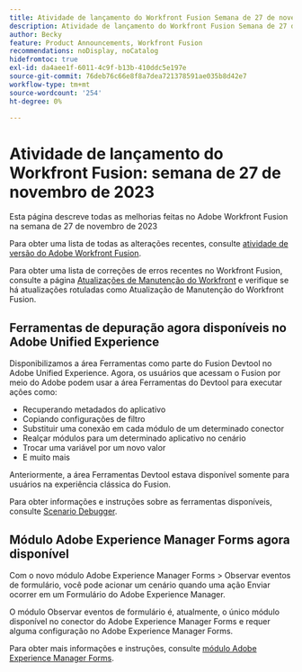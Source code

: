 ```yaml
---
title: Atividade de lançamento do Workfront Fusion Semana de 27 de novembro de 2023
description: Atividade de lançamento do Workfront Fusion Semana de 27 de novembro de 2023
author: Becky
feature: Product Announcements, Workfront Fusion
recommendations: noDisplay, noCatalog
hidefromtoc: true
exl-id: da4aee1f-6011-4c9f-b13b-410ddc5e197e
source-git-commit: 76deb76c66e8f8a7dea721378591ae035b8d42e7
workflow-type: tm+mt
source-wordcount: '254'
ht-degree: 0%

---
```


# Atividade de lançamento do Workfront Fusion: semana de 27 de novembro de 2023

Esta página descreve todas as melhorias feitas no Adobe Workfront Fusion na semana de 27 de novembro de 2023

Para obter uma lista de todas as alterações recentes, consulte [atividade de versão do Adobe Workfront Fusion](../../../product-announcements/product-releases/fusion-release-activity/fusion-release-activity.md).

Para obter uma lista de correções de erros recentes no Workfront Fusion, consulte a página [Atualizações de Manutenção do Workfront](https://experienceleague.adobe.com/docs/workfront-known-issues/releases/current-updates.html) e verifique se há atualizações rotuladas como Atualização de Manutenção do Workfront Fusion.

## Ferramentas de depuração agora disponíveis no Adobe Unified Experience

Disponibilizamos a área Ferramentas como parte do Fusion Devtool no Adobe Unified Experience. Agora, os usuários que acessam o Fusion por meio do Adobe podem usar a área Ferramentas do Devtool para executar ações como:

* Recuperando metadados do aplicativo
* Copiando configurações de filtro
* Substituir uma conexão em cada módulo de um determinado conector
* Realçar módulos para um determinado aplicativo no cenário
* Trocar uma variável por um novo valor
* E muito mais

Anteriormente, a área Ferramentas Devtool estava disponível somente para usuários na experiência clássica do Fusion.

Para obter informações e instruções sobre as ferramentas disponíveis, consulte [Scenario Debugger](/help/quicksilver/workfront-fusion/scenarios/debug-scenarios-with-dev-tool.md#tools).

## Módulo Adobe Experience Manager Forms agora disponível

Com o novo módulo Adobe Experience Manager Forms > Observar eventos de formulário, você pode acionar um cenário quando uma ação Enviar ocorrer em um Formulário do Adobe Experience Manager.

O módulo Observar eventos de formulário é, atualmente, o único módulo disponível no conector do Adobe Experience Manager Forms e requer alguma configuração no Adobe Experience Manager Forms.

Para obter mais informações e instruções, consulte [módulo Adobe Experience Manager Forms](/help/quicksilver/workfront-fusion/apps-and-their-modules/aem-forms-modules.md).
